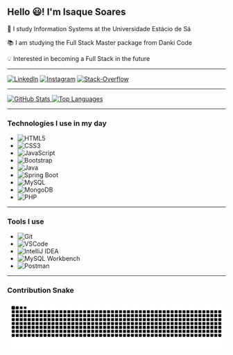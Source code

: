 ## Hello 😃! I'm Isaque Soares

📌 I study Information Systems at the Universidade Estácio de Sá

📚 I am studying the Full Stack Master package from Danki Code

💡 Interested in becoming a Full Stack in the future

---

[![Linkedln](https://img.shields.io/badge/LinkedIn-0077B5?style=for-the-badge&logo=linkedin&logoColor=white)](https://www.linkedin.com/in/isaque-soares-a32814142/)
[![Instagram](https://img.shields.io/badge/Instagram-E4405F?style=for-the-badge&logo=instagram&logoColor=white)](https://www.instagram.com/dev_isaque/)
[![Stack-Overflow](https://img.shields.io/badge/Stack_Overflow-FE7A16?style=for-the-badge&logo=stack-overflow&logoColor=white)](https://pt.stackoverflow.com/users/281250/isaque-soares-dev/)

---

<a href="https://github.com/Dev-Isaque">
  <img height="180em" src="https://github-readme-stats.vercel.app/api?username=Dev-Isaque&theme=dark&show_icons=true" alt="GitHub Stats"/>
  <img height="180em" src="https://github-readme-stats.vercel.app/api/top-langs/?username=Dev-Isaque&layout=compact&theme=dark" alt="Top Languages"/>
</a>

---

### Technologies I use in my day

- ![HTML5](https://img.shields.io/badge/HTML5-E34F26?style=for-the-badge&logo=html5&logoColor=white)
- ![CSS3](https://img.shields.io/badge/CSS3-1572B6?style=for-the-badge&logo=css3&logoColor=white)
- ![JavaScript](https://img.shields.io/badge/JavaScript-323330?style=for-the-badge&logo=javascript&logoColor=F7DF1E)
- ![Bootstrap](https://img.shields.io/badge/Bootstrap-563D7C?style=for-the-badge&logo=bootstrap&logoColor=white)
- ![Java](https://img.shields.io/badge/Java-007396?style=for-the-badge&logo=java&logoColor=white)
- ![Spring Boot](https://img.shields.io/badge/Spring_Boot-6DB33F?style=for-the-badge&logo=spring&logoColor=white)
- ![MySQL](https://img.shields.io/badge/MySQL-4479A1?style=for-the-badge&logo=mysql&logoColor=white)
- ![MongoDB](https://img.shields.io/badge/MongoDB-4EA94B?style=for-the-badge&logo=mongodb&logoColor=white)
- ![PHP](https://img.shields.io/badge/PHP-777BB4?style=for-the-badge&logo=php&logoColor=white)

---

### Tools I use

- ![Git](https://img.shields.io/badge/Git-F05032?style=for-the-badge&logo=git&logoColor=white)
- ![VSCode](https://img.shields.io/badge/VS_Code-007ACC?style=for-the-badge&logo=visual-studio-code&logoColor=white)
- ![IntelliJ IDEA](https://img.shields.io/badge/IntelliJ-000000?style=for-the-badge&logo=intellij-idea&logoColor=white)
- ![MySQL Workbench](https://img.shields.io/badge/MySQL_Workbench-4479A1?style=for-the-badge&logo=mysql&logoColor=white)
- ![Postman](https://img.shields.io/badge/Postman-FF6C37?style=for-the-badge&logo=postman&logoColor=white)

---

### Contribution Snake

![Snake animation](https://github.com/Dev-Isaque/Dev-Isaque/blob/output/github-contribution-grid-snake.svg)
